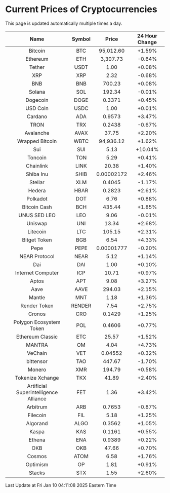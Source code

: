 # Current Prices of Cryptocurrencies
This page is updated automatically multiple times a day.

| Name | Symbol | Price | 24 Hour Change |
| :---: |:---:| :---: | :---: |
| Bitcoin | BTC | 95,012.60 | +1.59% |
| Ethereum | ETH | 3,307.73 | -0.64% |
| Tether | USDT | 1.00 | +0.08% |
| XRP | XRP | 2.32 | -0.68% |
| BNB | BNB | 700.23 | +0.08% |
| Solana | SOL | 192.34 | -0.01% |
| Dogecoin | DOGE | 0.3371 | +0.45% |
| USD Coin | USDC | 1.00 | +0.01% |
| Cardano | ADA | 0.9573 | +3.47% |
| TRON | TRX | 0.2438 | -0.67% |
| Avalanche | AVAX | 37.75 | +2.20% |
| Wrapped Bitcoin | WBTC | 94,936.12 | +1.62% |
| Sui | SUI | 5.13 | +10.04% |
| Toncoin | TON | 5.29 | +0.41% |
| Chainlink | LINK | 20.38 | +1.40% |
| Shiba Inu | SHIB | 0.00002172 | +2.46% |
| Stellar | XLM | 0.4045 | -1.17% |
| Hedera | HBAR | 0.2823 | +2.61% |
| Polkadot | DOT | 6.76 | +0.88% |
| Bitcoin Cash | BCH | 435.44 | +1.85% |
| UNUS SED LEO | LEO | 9.06 | -0.01% |
| Uniswap | UNI | 13.34 | +2.68% |
| Litecoin | LTC | 105.15 | +2.31% |
| Bitget Token | BGB | 6.54 | +4.33% |
| Pepe | PEPE | 0.00001777 | -0.20% |
| NEAR Protocol | NEAR | 5.12 | +1.14% |
| Dai | DAI | 1.00 | +0.10% |
| Internet Computer | ICP | 10.71 | +0.97% |
| Aptos | APT | 9.08 | +3.27% |
| Aave | AAVE | 294.03 | +2.15% |
| Mantle | MNT | 1.18 | +1.36% |
| Render Token | RENDER | 7.54 | +2.75% |
| Cronos | CRO | 0.1429 | +1.25% |
| Polygon Ecosystem Token | POL | 0.4606 | +0.77% |
| Ethereum Classic | ETC | 25.57 | +1.52% |
| MANTRA | OM | 4.04 | +4.73% |
| VeChain | VET | 0.04552 | +0.32% |
| bittensor | TAO | 447.67 | -1.70% |
| Monero | XMR | 194.79 | +0.58% |
| Tokenize Xchange | TKX | 41.89 | +2.40% |
| Artificial Superintelligence Alliance | FET | 1.36 | +3.42% |
| Arbitrum | ARB | 0.7653 | -0.87% |
| Filecoin | FIL | 5.18 | +1.25% |
| Algorand | ALGO | 0.3562 | +1.05% |
| Kaspa | KAS | 0.1161 | +0.55% |
| Ethena | ENA | 0.9389 | +0.22% |
| OKB | OKB | 47.66 | +0.70% |
| Cosmos | ATOM | 6.58 | +1.76% |
| Optimism | OP | 1.81 | +0.91% |
| Stacks | STX | 1.55 | +2.60% |

Last Update at Fri Jan 10 04:11:08 2025 Eastern Time